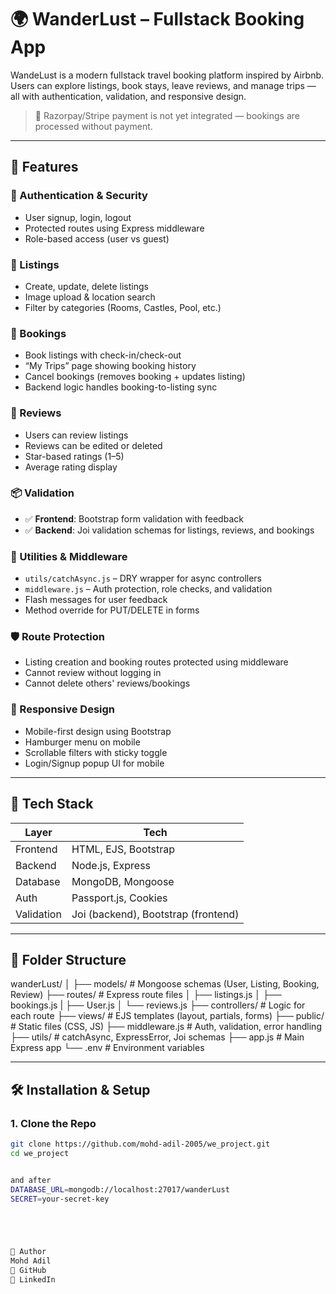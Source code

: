 # 🌍 WanderLust – Fullstack Booking App 

WandeLust is a modern fullstack travel booking platform inspired by Airbnb. Users can explore listings, book stays, leave reviews, and manage trips — all with authentication, validation, and responsive design.

> 🚧 Razorpay/Stripe payment is not yet integrated — bookings are processed without payment.

---

## 🚀 Features

### 🔐 Authentication & Security
- User signup, login, logout
- Protected routes using Express middleware
- Role-based access (user vs guest)

### 🏡 Listings
- Create, update, delete listings
- Image upload & location search
- Filter by categories (Rooms, Castles, Pool, etc.)

### 📅 Bookings
- Book listings with check-in/check-out
- “My Trips” page showing booking history
- Cancel bookings (removes booking + updates listing)
- Backend logic handles booking-to-listing sync

### 💬 Reviews
- Users can review listings
- Reviews can be edited or deleted
- Star-based ratings (1–5)
- Average rating display

### 📦 Validation
- ✅ **Frontend**: Bootstrap form validation with feedback
- ✅ **Backend**: Joi validation schemas for listings, reviews, and bookings

### 🧰 Utilities & Middleware
- `utils/catchAsync.js` – DRY wrapper for async controllers
- `middleware.js` – Auth protection, role checks, and validation
- Flash messages for user feedback
- Method override for PUT/DELETE in forms

### 🛡️ Route Protection
- Listing creation and booking routes protected using middleware
- Cannot review without logging in
- Cannot delete others' reviews/bookings

### 📱 Responsive Design
- Mobile-first design using Bootstrap
- Hamburger menu on mobile
- Scrollable filters with sticky toggle
- Login/Signup popup UI for mobile

---

## 🧠 Tech Stack

| Layer       | Tech                    |
|-------------|-------------------------|
| Frontend    | HTML, EJS, Bootstrap    |
| Backend     | Node.js, Express        |
| Database    | MongoDB, Mongoose       |
| Auth        | Passport.js, Cookies    |
| Validation  | Joi (backend), Bootstrap (frontend) |

---

## 📂 Folder Structure
wanderLust/
│
├── models/ # Mongoose schemas (User, Listing, Booking, Review)
├── routes/ # Express route files
│ ├── listings.js
│ ├── bookings.js
| ├── User.js
│ └── reviews.js
├── controllers/ # Logic for each route
├── views/ # EJS templates (layout, partials, forms)
├── public/ # Static files (CSS, JS)
├── middleware.js # Auth, validation, error handling
├── utils/ # catchAsync, ExpressError, Joi schemas
├── app.js # Main Express app
└── .env # Environment variables





---

## 🛠️ Installation & Setup

### 1. Clone the Repo
```bash
git clone https://github.com/mohd-adil-2005/we_project.git
cd we_project


and after
DATABASE_URL=mongodb://localhost:27017/wanderLust
SECRET=your-secret-key





👤 Author
Mohd Adil
📎 GitHub
📎 LinkedIn


